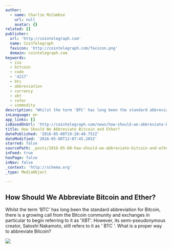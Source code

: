 ```yaml
---
author:
  - name: Charlie McCombie
    url: null
    avatar: {}
related: []
publisher:
  url: 'http://cointelegraph.com'
  name: CoinTelegraph
  favicon: 'http://cointelegraph.com/favicon.png'
  domain: cointelegraph.com
keywords:
  - iso
  - bitcoin
  - code
  - '4217'
  - btc
  - abbreviation
  - currency
  - xbt
  - refer
  - commodity
description: "Whilst the term 'BTC' has long been the standard abbreviation for Bitcoin, there is a growing call from the Bitcoin community and exchanges in particular to begin referring to it as 'XBT'. However, its semi-pseudonymous creator, Satoshi Nakamoto, still refers to it as ' BTC '. What is a proper way to abbreviate Bitcoin?"
inLanguage: en
app_links: []
isBasedOnUrl: 'http://cointelegraph.com/news/how-should-we-abbreviate-bitcoin-and-ether'
title: How Should We Abbreviate Bitcoin and Ether?
datePublished: '2016-05-08T19:28:48.751Z'
dateModified: '2016-05-08T12:07:45.285Z'
starred: false
sourcePath: _posts/2016-05-08-how-should-we-abbreviate-bitcoin-and-ether.md
inFeed: true
hasPage: false
inNav: false
_context: 'http://schema.org'
_type: MediaObject

---
```

<article style=""><h1>How Should We Abbreviate Bitcoin and Ether?</h1><p>Whilst the term 'BTC' has long been the standard abbreviation for Bitcoin, there is a growing call from the Bitcoin community and exchanges in particular to begin referring to it as 'XBT'. However, its semi-pseudonymous creator, Satoshi Nakamoto, still refers to it as ' BTC '. What is a proper way to abbreviate Bitcoin?</p><img src="http://cointelegraph.com/images/725_aHR0cDovL2NvaW50ZWxlZ3JhcGguY29tL3N0b3JhZ2UvdXBsb2Fkcy92aWV3LzQyZDVmNzRjOGZkNjVmZWFjNzdmNTdkNzM5MDEzMTJhLmpwZw==.jpg" /></article>